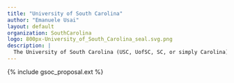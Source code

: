 ```yaml
---
title: "University of South Carolina"
author: "Emanuele Usai"
layout: default
organization: SouthCarolina
logo: 800px-University_of_South_Carolina_seal.svg.png
description: |
  The University of South Carolina (USC, UofSC, SC, or simply Carolina) is a public research university in Columbia, South Carolina.  
---
```


{% include gsoc_proposal.ext %}

